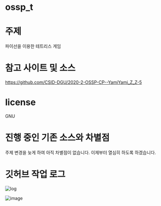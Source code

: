# ossp_t
# 주제
파이선을 이용한 테트리스 게임

# 참고 사이트 및 소스

https://github.com/CSID-DGU/2020-2-OSSP-CP--YamiYami_Z_Z-5

# license
GNU

# 진행 중인 기존 소스와 차별점
주제 변경을 늦게 하여 아직 차별점이 없습니다.
이제부터 열심히 하도록 하겠습니다.


# 깃허브 작업 로그
![log](https://user-images.githubusercontent.com/121841830/211715334-1e7c4855-f533-4dd7-8629-3284f30913f3.png)

![image](https://user-images.githubusercontent.com/121841830/211617488-ae885f4f-f9e2-41ca-8b8c-0d009ca873e9.png)
